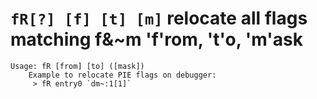 <!-- TITLE: F -->

#  `fR[?] [f] [t] [m]` relocate all flags matching f&~m 'f'rom, 't'o, 'm'ask


```
Usage: fR [from] [to] ([mask])
    Example to relocate PIE flags on debugger:
     > fR entry0 `dm~:1[1]`
```
